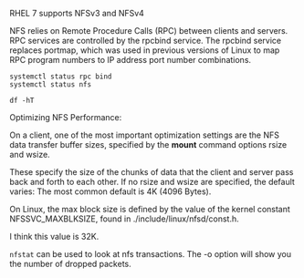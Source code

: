 RHEL 7 supports NFSv3 and NFSv4


NFS relies on Remote Procedure Calls (RPC) between clients and servers. RPC services are controlled by the rpcbind service. The rpcbind service replaces portmap, which was used in previous versions of Linux to map RPC program numbers to IP address port number combinations.

```
systemctl status rpc bind
systemctl status nfs
```

```
df -hT
```

Optimizing NFS Performance:

On a client, one of the most important optimization settings are the NFS data transfer buffer sizes, specified by the **mount** command options rsize and wsize.

These specify the size of the chunks of data that the client and server pass back and forth to each other. If no rsize and wsize are specified, the default varies: The most common default is 4K (4096 Bytes).

On Linux, the max block size is defined by the value of the kernel constant NFSSVC_MAXBLKSIZE, found in ./include/linux/nfsd/const.h.

I think this value is 32K.

`nfstat` can be used to look at nfs transactions. The -o option will show you the number of dropped packets.